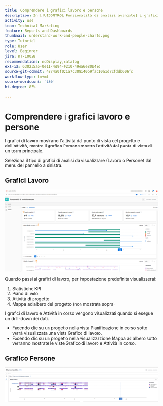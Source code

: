 ```yaml
---
title: Comprendere i grafici lavoro e persone
description: In [!UICONTROL Funzionalità di analisi avanzate] i grafici Lavoro mostrano l’attività dal punto di vista del progetto e dell’attività, mentre i grafici Persone mostrano l’attività dal punto di vista di un team predefinito.
activity: use
team: Technical Marketing
feature: Reports and Dashboards
thumbnail: understand-work-and-people-charts.png
type: Tutorial
role: User
level: Beginner
jira: KT-10028
recommendations: noDisplay,catalog
exl-id: 630235a5-0e11-4d94-9210-49ea6e80b48d
source-git-commit: 4874a0f021a7c308140b9fab10a1d7cfddb606fc
workflow-type: tm+mt
source-wordcount: '180'
ht-degree: 85%

---
```


# Comprendere i grafici lavoro e persone

I grafici di lavoro mostrano l&#39;attività dal punto di vista del progetto e dell&#39;attività, mentre il grafico Persone mostra l&#39;attività dal punto di vista di un team principale.

Seleziona il tipo di grafici di analisi da visualizzare (Lavoro o Persone) dal menu del pannello a sinistra.

## Grafici Lavoro

![Immagine della ricerca della funzione [!UICONTROL Analisi] in [!DNL Workfront Classic]](assets/section-1-1.png)

Quando passi ai grafici di lavoro, per impostazione predefinita visualizzerai:

1. Statistiche KPI
1. Piano di volo
1. Attività di progetto
1. Mappa ad albero del progetto (non mostrata sopra)

I grafici di lavoro e Attività in corso vengono visualizzati quando si esegue un drill-down dei dati.

* Facendo clic su un progetto nella vista Pianificazione in corso sotto verrà visualizzata una vista Grafico di lavoro.
* Facendo clic su un progetto nella visualizzazione Mappa ad albero sotto verranno mostrate le viste Grafico di lavoro e Attività in corso.

## Grafico Persone

![Immagine che mostra la funzionalità [!UICONTROL Analisi] in [!DNL Workfront Classic]](assets/section-1-2.png)


